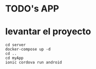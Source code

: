 # TODO's APP

# levantar el proyecto

```
cd server
docker-compose up -d
cd ..
cd myApp
ionic cordova run android
```